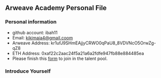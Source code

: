 ## Arweave Academy Personal File

### Personal information

- github account: ibah11
- Email: kikimaja4@gmail.coom
- Arweave Address: kr1ufJ9SHmEAjjyCRWO0qPaU8_8VDVNcO5OrwZg-qZ8
- ETH Address: 0xaf22c2aac24f5a21a6a2fdfe947fb88e884485ea
- Please finish this [form](https://docs.google.com/forms/d/e/1FAIpQLSfWA5fIIcBgmRppm3jNz5vmf9Mai_QMVil-2pO4r7YKn_Zhtw/viewform?usp=sf_link) to join in the talent pool.

### Introduce Yourself
